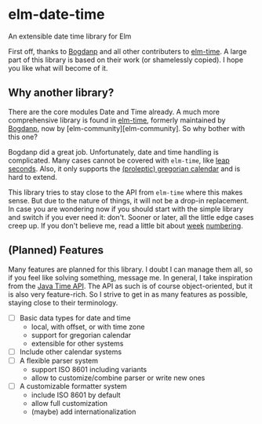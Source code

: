 # elm-date-time
An extensible date time library for Elm

First off, thanks to [Bogdanp][bogdanp] and all other contributers to [elm-time][elm-time].
A large part of this library is based on their work (or shamelessly copied).
I hope you like what will become of it.


## Why another library?
There are the core modules Date and Time already.
A much more comprehensive library is found in [elm-time][elm-time], formerly maintained by [Bogdanp][bogdanp], now by [elm-community][elm-community].
So why bother with this one?

Bogdanp did a great job.
Unfortunately, date and time handling is complicated.
Many cases cannot be covered with `elm-time`, like [leap seconds][leap-second].
Also, it only supports the [(proleptic) gregorian calendar][gregorian] and is hard to extend.

This library tries to stay close to the API from `elm-time` where this makes sense.
But due to the nature of things, it will not be a drop-in replacement.
In case you are wondering now if you should start with the simple library and switch if you ever need it: don't.
Sooner or later, all the little edge cases creep up.
If you don't believe me, read a little bit about [week][week-numbering] [numbering][java-week-fields].


## (Planned) Features
Many features are planned for this library.
I doubt I can manage them all, so if you feel like solving something, message me.
In general, I take inspiration from the [Java Time API][java-time].
The API as such is of course object-oriented, but it is also very feature-rich.
So I strive to get in as many features as possible, staying close to their terminology.

- [ ] Basic data types for date and time
  - local, with offset, or with time zone
  - support for gregorian calendar
  - extensible for other systems
- [ ] Include other calendar systems
- [ ] A flexible parser system
  - support ISO 8601 including variants
  - allow to customize/combine parser or write new ones
- [ ] A customizable formatter system
  - include ISO 8601 by default
  - allow full customization
  - (maybe) add internationalization


[elm-time]: https://github.com/elm-community/elm-time
[bogdanp]: https://github.com/Bogdanp
[elm-comunity]: https://github.com/elm-community
[leap-second]: https://en.wikipedia.org/wiki/Leap_second
[gregorian]: https://en.wikipedia.org/wiki/Gregorian_calendar
[week-numbering]: https://en.wikipedia.org/wiki/Week#Week_numbering
[java-week-fields]: https://docs.oracle.com/javase/8/docs/api/java/time/temporal/WeekFields.html
[java-time]: https://docs.oracle.com/javase/8/docs/api/java/time/package-summary.html
